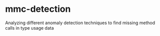 # mmc-detection
Analyzing different anomaly detection techniques to find missing method calls in type usage data
